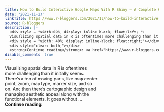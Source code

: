 ```yaml
---
title: How to Build Interactive Google Maps With R Shiny – A Complete Guide
date: '2021-11-23'
linkTitle: https://www.r-bloggers.com/2021/11/how-to-build-interactive-google-maps-with-r-shiny-a-complete-guide/
source: R-bloggers
description: |-
  <div style = "width:60%; display: inline-block; float:left; ">
  Visualizing spatial data in R is oftentimes more challenging than it initially seems. There’s a ton of moving parts, like map center point, zoom, map type, marker size, and so on. And then there’s cartographic design and managing aesthetic appeal along with the functional elements. It goes without ...</div>
  <div style = "width: 40%; display: inline-block; float:right;"></div>
  <div style="clear: both;"></div>
  <strong>Continue reading</strong>: <a href="https://www.r-bloggers.com/2021/11/how-to-build-interactive-google-maps-with-r-shiny ...
disable_comments: true
---
```

<div style = "width:60%; display: inline-block; float:left; ">
Visualizing spatial data in R is oftentimes more challenging than it initially seems. There’s a ton of moving parts, like map center point, zoom, map type, marker size, and so on. And then there’s cartographic design and managing aesthetic appeal along with the functional elements. It goes without ...</div>
<div style = "width: 40%; display: inline-block; float:right;"></div>
<div style="clear: both;"></div>
<strong>Continue reading</strong>: <a href="https://www.r-bloggers.com/2021/11/how-to-build-interactive-google-maps-with-r-shiny ...